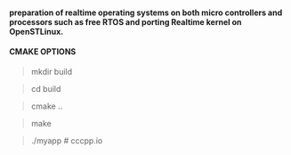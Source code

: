
#### preparation of realtime operating systems on both micro controllers and processors such as free RTOS and porting Realtime kernel on OpenSTLinux.

#### CMAKE OPTIONS 


> mkdir build


> cd build



> cmake ..



> make


> ./myapp
> #   c c c p p . i o 
 
 
